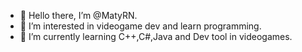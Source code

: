- 👋 Hello there, I’m @MatyRN.
- 👀 I’m interested in videogame dev and learn programming.
- 🌱 I’m currently learning C++,C#,Java and Dev tool in videogames.

<!---
MatyRN/MatyRN is a ✨ special ✨ repository because its `README.md` (this file) appears on your GitHub profile.
You can click the Preview link to take a look at your changes.
--->
